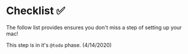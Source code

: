 # Checklist ✅

The follow list provides ensures you don't miss a step of setting up your mac!

This step is in it's `@todo` phase. (4/14/2020)
